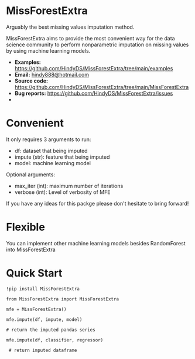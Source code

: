 # MissForestExtra
Arguably the best missing values imputation method.

MissForestExtra aims to provide the most convenient way for the data science community to perform nonparametric imputation on missing values by using machine learning models.

- **Examples:** https://github.com/HindyDS/MissForestExtra/tree/main/examples
- **Email:** hindy888@hotmail.com
- **Source code:** https://github.com/HindyDS/MissForestExtra/tree/main/MissForestExtra 
- **Bug reports:** https://github.com/HindyDS/MissForestExtra/issues
- 
# Convenient
It only requires 3 arguments to run:

- df: dataset that being imputed
- impute (str): feature that being imputed
- model: machine learning model

Optional arguments:
- max_iter (int): maximum number of iterations
- verbose (int): Level of verbosity of MFE

If you have any ideas for this packge please don't hesitate to bring forward!

# Flexible
You can implement other machine learning models besides RandomForest into MissForestExtra

# Quick Start
    !pip install MissForestExtra
    
    from MissForestExtra import MissForestExtra

    mfe = MissForestExtra()

    mfe.impute(df, impute, model)

    # return the imputed pandas series

    mfe.impute(df, classifier, regressor)

     # return imputed dataframe